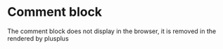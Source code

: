 # Comment block

The comment block does not display in the browser, it is removed in the rendered by plusplus
